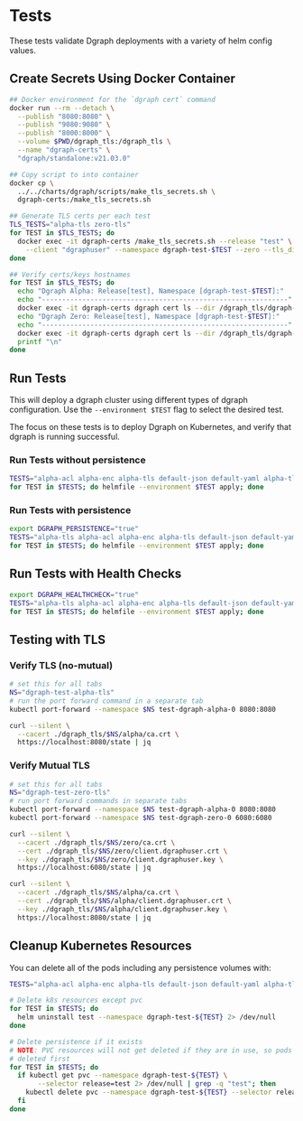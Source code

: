 # Tests

These tests validate Dgraph deployments with a variety of helm config values.  

## Create Secrets Using Docker Container

```bash
## Docker environment for the `dgraph cert` command
docker run --rm --detach \
  --publish "8080:8080" \
  --publish "9080:9080" \
  --publish "8000:8000" \
  --volume $PWD/dgraph_tls:/dgraph_tls \
  --name "dgraph-certs" \
  "dgraph/standalone:v21.03.0"

## Copy script to into container
docker cp \
  ../../charts/dgraph/scripts/make_tls_secrets.sh \
  dgraph-certs:/make_tls_secrets.sh

## Generate TLS certs per each test
TLS_TESTS="alpha-tls zero-tls"
for TEST in $TLS_TESTS; do
  docker exec -it dgraph-certs /make_tls_secrets.sh --release "test" \
    --client "dgraphuser" --namespace dgraph-test-$TEST --zero --tls_dir /dgraph_tls/dgraph-test-$TEST
done

## Verify certs/keys hostnames
for TEST in $TLS_TESTS; do
  echo "Dgraph Alpha: Release[test], Namespace [dgraph-test-$TEST]:"
  echo "-------------------------------------------------------------"  
  docker exec -it dgraph-certs dgraph cert ls --dir /dgraph_tls/dgraph-test-$TEST/alpha | awk -F: '/Hosts/{gsub(/\[ ]+/, "", $2); print $2}' | tr , '\n'
  echo "Dgraph Zero: Release[test], Namespace [dgraph-test-$TEST]:"
  echo "-------------------------------------------------------------"
  docker exec -it dgraph-certs dgraph cert ls --dir /dgraph_tls/dgraph-test-$TEST/zero | awk -F: '/Hosts/{gsub(/\[ ]+/, "", $2); print $2}' | tr , '\n'
  printf "\n"
done
```

## Run Tests

This will deploy a dgraph cluster using different types of dgraph configuration.  Use the `--environment $TEST` flag to select the desired test.  

The focus on these tests is to deploy Dgraph on Kubernetes, and verify that dgraph is running successful.

### Run Tests without persistence

```bash
TESTS="alpha-acl alpha-enc alpha-tls default-json default-yaml alpha-tls zero-tls"
for TEST in $TESTS; do helmfile --environment $TEST apply; done
```

### Run Tests with persistence

```bash
export DGRAPH_PERSISTENCE="true"
TESTS="alpha-tls alpha-acl alpha-enc alpha-tls default-json default-yaml zero-tls"
for TEST in $TESTS; do helmfile --environment $TEST apply; done
```

## Run Tests with Health Checks

```bash
export DGRAPH_HEALTHCHECK="true"
TESTS="alpha-tls alpha-acl alpha-enc alpha-tls default-json default-yaml zero-tls"
for TEST in $TESTS; do helmfile --environment $TEST apply; done
```

## Testing with TLS

### Verify TLS (no-mutual)

```bash
# set this for all tabs
NS="dgraph-test-alpha-tls"
# run the port forward command in a separate tab
kubectl port-forward --namespace $NS test-dgraph-alpha-0 8080:8080

curl --silent \
  --cacert ./dgraph_tls/$NS/alpha/ca.crt \
  https://localhost:8080/state | jq
```

### Verify Mutual TLS

```bash
# set this for all tabs
NS="dgraph-test-zero-tls"
# run port forward commands in separate tabs
kubectl port-forward --namespace $NS test-dgraph-alpha-0 8080:8080
kubectl port-forward --namespace $NS test-dgraph-zero-0 6080:6080

curl --silent \
  --cacert ./dgraph_tls/$NS/zero/ca.crt \
  --cert ./dgraph_tls/$NS/zero/client.dgraphuser.crt \
  --key ./dgraph_tls/$NS/zero/client.dgraphuser.key \
  https://localhost:6080/state | jq

curl --silent \
  --cacert ./dgraph_tls/$NS/alpha/ca.crt \
  --cert ./dgraph_tls/$NS/alpha/client.dgraphuser.crt \
  --key ./dgraph_tls/$NS/alpha/client.dgraphuser.key \
  https://localhost:8080/state | jq
```

## Cleanup Kubernetes Resources

You can delete all of the pods including any persistence volumes with:

```bash
TESTS="alpha-acl alpha-enc alpha-tls default-json default-yaml alpha-tls zero-tls"

# Delete k8s resources except pvc
for TEST in $TESTS; do
  helm uninstall test --namespace dgraph-test-${TEST} 2> /dev/null
done

# Delete persistence if it exists
# NOTE: PVC resources will not get deleted if they are in use, so pods must be
# deleted first
for TEST in $TESTS; do
  if kubectl get pvc --namespace dgraph-test-${TEST} \
       --selector release=test 2> /dev/null | grep -q "test"; then
    kubectl delete pvc --namespace dgraph-test-${TEST} --selector release=test
  fi
done
```
